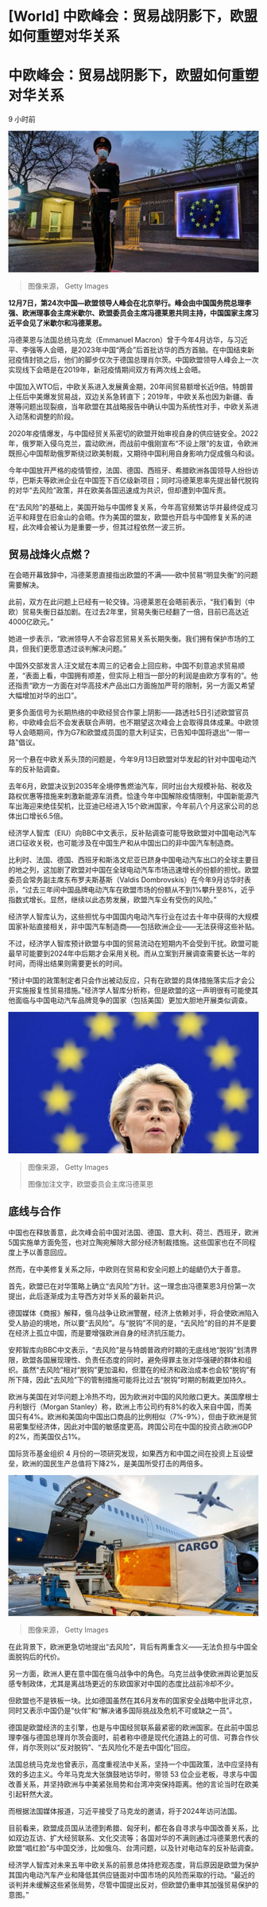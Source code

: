 # [World] 中欧峰会：贸易战阴影下，欧盟如何重塑对华关系

#  中欧峰会：贸易战阴影下，欧盟如何重塑对华关系

9 小时前

![欧盟驻华机构](_131948702_gettyimages-1480334016.jpg)

> 图像来源，  Getty Images

**12月7日，第24次中国—欧盟领导人峰会在北京举行。峰会由中国国务院总理李强、欧洲理事会主席米歇尔、欧盟委员会主席冯德莱恩共同主持，中国国家主席习近平会见了米歇尔和冯德莱恩。**

冯德莱恩与法国总统马克龙（Emmanuel Macron）曾于今年4月访华，与习近平、李强等人会晤，是2023年中国“两会”后首批访华的西方首脑。在中国结束新冠疫情封锁之后，他们的脚步仅次于德国总理肖尔茨。中国欧盟领导人峰会上一次实现线下会晤是在2019年，新冠疫情期间双方有两次线上会晤。

中国加入WTO后，中欧关系进入发展黄金期，20年间贸易额增长近9倍。特朗普上任后中美爆发贸易战，双边关系急转直下；2019年，中欧关系也因为新疆、香港等问题出现裂痕，当年欧盟在其战略报告中确认中国为系统性对手，中欧关系进入动荡和调整的阶段。

2020年疫情爆发，与中国经贸关系密切的欧盟开始审视自身的供应链安全。2022年，俄罗斯入侵乌克兰，震动欧洲，而战前中俄刚宣布“不设上限”的友谊，令欧洲既担心中国帮助俄罗斯绕过欧美制裁，又期待中国利用自身影响力促成俄乌和谈。

今年中国放开严格的疫情管控，法国、德国、西班牙、希腊欧洲各国领导人纷纷访华，巴斯夫等欧洲企业在中国签下百亿级新项目；同时冯德莱恩率先提出替代脱钩的对华“去风险”政策，并在欧美各国迅速成为共识，但却遭到中国斥责。

在“去风险”的基础上，美国开始与中国修复关系，今年高官频繁访华并最终促成习近平和拜登在旧金山的会晤。作为美国的盟友，欧盟也开启与中国修复关系的进程，此次峰会被认为是重要一步，但其过程依然一波三折。

##  贸易战烽火点燃？

在会晤开幕致辞中，冯德莱恩直接指出欧盟的不满——欧中贸易“明显失衡”的问题需要解决。

此前，双方在此问题上已经有一轮交锋。冯德莱恩在会晤前表示，“我们看到（中欧）贸易失衡日益加剧。在过去2年里，贸易失衡已经翻了一倍，目前已高达近4000亿欧元。”

她进一步表示，“欧洲领导人不会容忍贸易关系长期失衡。我们拥有保护市场的工具，但我们更愿意透过谈判解决问题。”

中国外交部发言人汪文斌在本周三的记者会上回应称，中国不刻意追求贸易顺差，“表面上看，中国拥有顺差，但实际上相当一部分的利润是由欧方享有的”。他还指责“欧方一方面在对华高技术产品出口方面施加严苛的限制，另一方面又希望大幅增加对华的出口”。

更多负面信号为长期热络的中欧经贸合作蒙上阴影——路透社5日引述欧盟官员称，中欧峰会后不会发表联合声明，也不期望这次峰会上会取得具体成果。中欧领导人会晤期间，作为G7和欧盟成员国的意大利证实，已告知中国将退出“一带一路”倡议。

另一个悬在中欧关系头顶的问题是，今年9月13日欧盟对华发起的针对中国电动汽车的反补贴调查。

去年6月，欧盟决议到2035年全境停售燃油汽车，同时出台大规模补贴、税收及路权优惠等措施来刺激新能源车消费。恰逢今年中国解除疫情限制，中国新能源汽车出海迎来绝佳契机，比亚迪已经进入15个欧洲国家，今年前八个月这家公司的总体出口增长6.5倍。


经济学人智库（EIU）向BBC中文表示，反补贴调查可能导致欧盟对中国电动汽车进口征收关税，也可能涉及在中国生产和从中国出口的非中国汽车制造商。

比利时、法国、德国、西班牙和斯洛文尼亚已跻身中国电动汽车出口的全球主要目的地之列，这加剧了欧盟对中国在全球电动汽车市场迅速增长的份额的担忧。欧盟委员会常务副主席东布罗夫斯基斯（Valdis Dombrovskis）在今年9月访华时表示，“过去三年间中国品牌电动汽车在欧盟市场的份额从不到1%攀升至8%，近乎指数式增长。显然，继续以此态势发展，欧盟汽车业有受伤的风险。”

经济学人智库认为，这些担忧与中国国内电动汽车行业在过去十年中获得的大规模国家补贴直接相关，非中国汽车制造商——包括欧洲企业——无法获得这些补贴。

不过，经济学人智库预计欧盟与中国的贸易流动在短期内不会受到干扰。欧盟可能最早可能要到2024年中后期才会采用关税。而从立案到开展调查需要长达一年的时间，而得出结果则需要更长的时间。

“预计中国的政策制定者只会作出被动反应，只有在欧盟的具体措施落实后才会公开实施报复性贸易措施。”经济学人智库分析称，但是欧盟的这一声明很有可能使其他面临与中国电动汽车品牌竞争的国家（包括美国）更加大胆地开展类似调查。

![European Commission President Ursula von der Leyen speaks during a debate on the need for a coherent strategy for EU-China relations, as part of a plenary session at the European Parliament in Strasbourg, eastern France, on April 18, 2023.](_131950333_gettyimages-1251937881.jpg)

> 图像来源，  Getty Images
>
> 图像加注文字，欧盟委员会主席冯德莱恩

##  底线与合作

中国也在释放善意，此次峰会前中国对法国、德国、意大利、荷兰、西班牙，欧洲5国实施单方面免签，也对立陶宛解除大部分经济制裁措施。这些国家也在不同程度上予以善意回应。

然而，在中美修复关系之际，中欧则在贸易和安全问题上的龃龉仍大于善意。

首先，欧盟已在对华策略上确立“去风险”方针。这一理念由冯德莱恩3月份第一次提出，此后逐渐成为主导西方对华关系的最新共识。

德国媒体《商报》解释，俄乌战争让欧洲警醒，经济上依赖对手，将会使欧洲陷入受人胁迫的境地，所以要“去风险”。与“脱钩”不同的是，“去风险”的目的并不是要在经济上孤立中国，而是要增强欧洲自身的经济抗压能力。

安邦智库向BBC中文表示，“去风险”是与特朗普政府时期的无底线地“脱钩”划清界限，欧盟各国展现理性、负责任态度的同时，避免得罪主张对华强硬的群体和组织。虽然“去风险”相对“脱钩”更加温和，但潜在的经济和政治成本也会较“脱钩”有所下降，因此“去风险”下的管制措施可能将比过去“脱钩”时期的制裁更加持久。

欧洲与美国在对华问题上冷热不均，因为欧洲对中国的风险敞口更大。美国摩根士丹利银行（Morgan Stanley）称，欧洲上市公司约有8%的收入来自中国，而美国只有4%。欧洲和美国向中国出口商品的比例相似（7%-9%），但由于欧洲是贸易密集型经济体，因此对中国的敏感度更高。跨国公司在中国的投资占欧洲GDP的2%，而美国仅占1%。

国际货币基金组织 4 月份的一项研究发现，如果西方和中国之间在投资上互设壁垒，欧洲的国民生产总值将下降2%，是美国所受打击的两倍多。

![空运货物](_130041498_gettyimages-1250106326.jpg)

> 图像来源，  Getty Images

在此背景下，欧洲更急切地提出“去风险”，背后有两重含义——无法负担与中国全面脱钩后的代价。

另一方面，欧洲人更在意中国在俄乌战争中的角色。乌克兰战争使欧洲舆论更加反感专制政体，尤其是离战场更近的东欧国家对中国的态度比战前冷却不少。

但欧盟也不是铁板一块。比如德国虽然在其6月发布的国家安全战略中批评北京，同时又表示中国仍是“伙伴”和“解决诸多国际挑战及危机不可或缺之一员”。

德国是欧盟经济的主引擎，也是与中国经贸联系最紧密的欧洲国家。在此前中国总理李强与德国总理肖尔茨会面时，前者称中德是现代化道路上的可信、可靠合作伙伴，肖尔茨则以“反对脱钩”、“去风险化不是去中国化”回应。

法国总统马克龙也曾表示，高度重视法中关系，坚持一个中国政策，法中应坚持有效的多边主义。今年马克龙大张旗鼓地访华时，带领 53 位企业老板，寻求与中国改善关系，并坚持欧洲与中美紧张局势和台湾冲突保持距离。他的言论当时在欧美引起轩然大波。

而根据法国媒体报道，习近平接受了马克龙的邀请，将于2024年访问法国。

目前看来，欧盟成员国从法德到希腊、匈牙利，都在各自寻求与中国改善关系，比如双边互访、扩大经贸联系、文化交流等；各国对华的不满则通过冯德莱恩代表的欧盟“唱红脸”与中国交涉，比如俄乌、台湾问题，以及针对电动车的反补贴调查。

经济学人智库对未来五年中欧关系的前景总体持悲观态度，背后原因是欧盟为保护其国内电动汽车产业和降低其供应链面对中国市场的风险而采取的行动。“最近的谈判并未缓解这些紧张局势，尽管中国提出反对，但欧盟仍重申其加强贸易保护的意图。”


